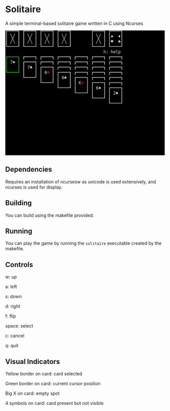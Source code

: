 # Solitaire
A simple terminal-based solitaire game written in C using Ncurses

![](demo.gif)

## Dependencies
Requires an installation of ncursesw as unicode is used extensively, and ncurses is used for display.

## Building
You can build using the makefile provided.

## Running
You can play the game by running the `solitaire` executable created by the makefile.

## Controls
w:      up

a:      left

s:      down

d:      right

f:      flip

space:  select

c:      cancel

q:      quit


## Visual Indicators
Yellow border on card:  card selected

Green border on card:   current cursor position

Big X on card:          empty spot

4 symbols on card:      card present but not visible

